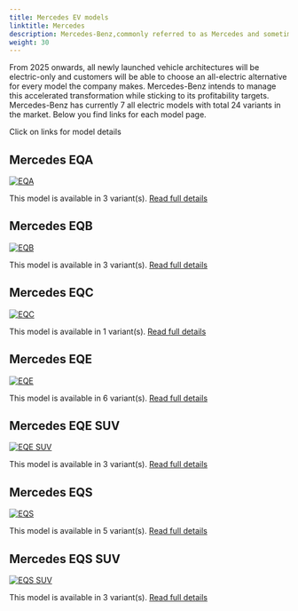 ```yaml
---
title: Mercedes EV models
linktitle: Mercedes
description: Mercedes-Benz,commonly referred to as Mercedes and sometimes as Benz, is a German luxury and commercial vehicle automotive brand established in 1926. By 2022, Mercedes-Benz will have battery electric vehicles (BEV) in all segments the company serves. 
weight: 30
---
```

From 2025 onwards, all newly launched vehicle architectures will be electric-only and customers will be able to choose an all-electric alternative for every model the company makes. Mercedes-Benz intends to manage this accelerated transformation while sticking to its profitability targets. Mercedes-Benz has currently 7 all electric models with total 24 variants in the market. Below you find links for each model page.  

Click on links for model details


## Mercedes EQA

[![EQA](https://media.evkx.net/multimedia/models/mercedes/eqa/eqa_250/main_1_st.jpg)](eqa)

This model is available in 3 variant(s). 
[Read full details](eqa/)

## Mercedes EQB

[![EQB](https://media.evkx.net/multimedia/models/mercedes/eqb/eqb_250/main_1_st.jpg)](eqb)

This model is available in 3 variant(s). 
[Read full details](eqb/)

## Mercedes EQC

[![EQC](https://media.evkx.net/multimedia/models/mercedes/eqc/eqc_400_4matic/main_1_st.jpg)](eqc)

This model is available in 1 variant(s). 
[Read full details](eqc/)

## Mercedes EQE

[![EQE](https://media.evkx.net/multimedia/models/mercedes/eqe/eqe_300/main_1_st.jpg)](eqe)

This model is available in 6 variant(s). 
[Read full details](eqe/)

## Mercedes EQE SUV

[![EQE SUV](https://media.evkx.net/multimedia/models/mercedes/eqe_suv/eqe_43_4matic_suv/main_1_st.jpg)](eqe_suv)

This model is available in 3 variant(s). 
[Read full details](eqe_suv/)

## Mercedes EQS

[![EQS](https://media.evkx.net/multimedia/models/mercedes/eqs/eqs_450plus/main_1_st.jpg)](eqs)

This model is available in 5 variant(s). 
[Read full details](eqs/)

## Mercedes EQS SUV

[![EQS SUV](https://media.evkx.net/multimedia/models/mercedes/eqs_suv/eqs_450plus_suv/main_1_st.jpg)](eqs_suv)

This model is available in 3 variant(s). 
[Read full details](eqs_suv/)

